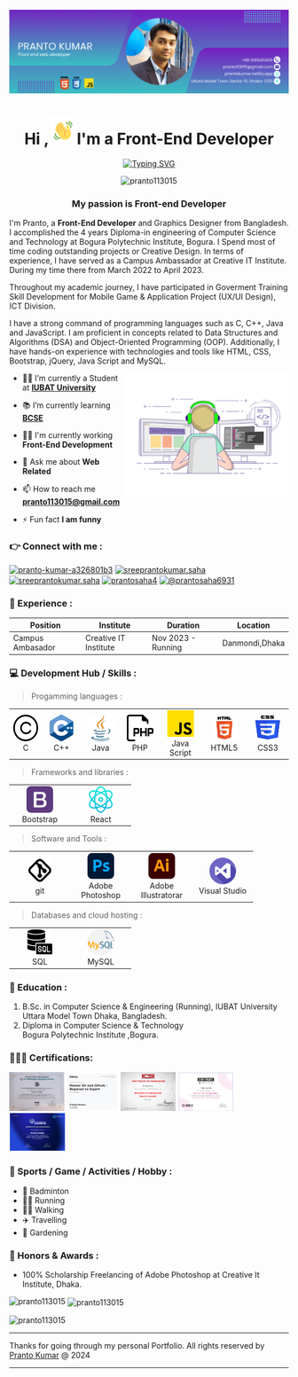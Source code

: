 <!--Banar Section Start-->
![logo](./img/github-bannar2.png)
<!--Banar Section End-->

<!--Title & Typography Section End-->
<h1 align="center">Hi ,<img src="./img/Wave.gif" height="50px" width="50px">I'm a Front-End Developer</h1>

<p align="center">
<a href="https://git.io/typing-svg" ><img src="https://readme-typing-svg.demolab.com?font=Fira+Code&pause=1000&color=1F29F7&background=FF1E1100&center=true&vCenter=true&width=435&lines=welcome+to+visit+my+profile;Nice+to+meet+you+" alt="Typing SVG" /></a>
<!--Title & Typography Section End-->

<!--pofiel view Section start-->
<p align="center"> <img src="https://komarev.com/ghpvc/?username=pranto113015&label=Profile%20views&color=0e75b6&style=flat" alt="pranto113015" /> </p>
<!--pofiel view Section end-->

<!-- Header subtitle area start -->
<h3 align="center">My  passion is Front-end Developer</h3>
<p>I'm Pranto, a <b>Front-End Developer</b>  and Graphics Designer from Bangladesh. I accomplished the 4 years Diploma-in engineering of Computer Science and Technology at Bogura Polytechnic Institute, Bogura. I Spend most of time coding outstanding projects or Creative Design. In terms of experience, I have served as a Campus Ambassador at Creative IT Institute. During my time there from March 2022 to April 2023. 

Throughout my academic journey, I have participated in Goverment Training Skill Development for Mobile Game & Application Project (UX/UI Design), ICT Division. 

I have a strong command of programming languages such as C, C++, Java and JavaScript. I am proficient in concepts related to Data Structures and Algorithms (DSA) and Object-Oriented Programming (OOP). Additionally, I have hands-on experience with technologies and tools like HTML, CSS, Bootstrap, jQuery, Java Script and MySQL.</p>
<!-- Header subtitle area end -->

<!--Body Right Section start-->
<img align="right" alt="coding" width="300" src="./img/live-coding.gif">
<!--Body Right Section End-->


<!--Body Left Section Start-->
- 👨‍🎓 I’m currently a Student at **[IUBAT University](https://iubat.edu/)**

- 📚 I’m currently learning **[BCSE](https://cse.iubat.edu/)**

- 👨‍💻 I'm currently working **Front-End Development**

- 💬 Ask me about **Web Related**

- 📫 How to reach me **pranto113015@gmail.com**

- ⚡ Fun fact **I am funny**
<!--Body Left Section End-->


<!--Connect with me Section Start-->
<h3 align="left">&#128073; Connect with me :</h3>
<p align="left">
<a href="https://linkedin.com/in/pranto-kumar-a326801b3" target="blank"><img align="center" src="https://raw.githubusercontent.com/rahuldkjain/github-profile-readme-generator/master/src/images/icons/Social/linked-in-alt.svg" alt="pranto-kumar-a326801b3" height="30" width="40" /></a>
<a href="https://fb.com/sreeprantokumar.saha" target="blank"><img align="center" src="https://raw.githubusercontent.com/rahuldkjain/github-profile-readme-generator/master/src/images/icons/Social/facebook.svg" alt="sreeprantokumar.saha" height="30" width="40" /></a>
<a href="https://instagram.com/sreeprantokumar.saha" target="blank"><img align="center" src="https://raw.githubusercontent.com/rahuldkjain/github-profile-readme-generator/master/src/images/icons/Social/instagram.svg" alt="sreeprantokumar.saha" height="30" width="40" /></a>
<a href="https://www.behance.net/prantosaha4" target="blank"><img align="center" src="https://raw.githubusercontent.com/rahuldkjain/github-profile-readme-generator/master/src/images/icons/Social/behance.svg" alt="prantosaha4" height="30" width="40" /></a>
<a href="https://www.youtube.com/@prantosaha6931" target="blank"><img align="center" src="https://raw.githubusercontent.com/rahuldkjain/github-profile-readme-generator/master/src/images/icons/Social/youtube.svg" alt="@prantosaha6931" height="30" width="40" /></a>
</p>
<!--Connect with me Section End-->

### 💼 Experience :

| Position            | Institute                                   | Duration            | Location           |
| ------------------- | ------------------------------------------- | ------------------- | ------------------ |
| Campus Ambasador    | Creative IT Institute                       | Nov 2023 - Running  | Danmondi,Dhaka     |




<!-- Developer Hub section start -->
<h3 align="left">&#128187; Development Hub / Skills :</h3>

 > Progamming languages :
<table>
  <tr>
    <td align="center" width="96">
      <a href="#">
        <img src="./img/c.png" width="48" height="48" alt="c" />
      </a>
      <br>C
    </td>
    <td align="center" width="96">
      <a href="#">
        <img src="./img/c++.png" width="48" height="48" alt="c++" />
      </a>
      <br>C++
    </td>
     <td align="center" width="96">
      <a href="#">
        <img src="./img/java.png" width="48" height="48" alt="Java" />
      </a>
      <br>Java
    </td>
         <td align="center" width="96">
      <a href="#">
        <img src="./img/php.png" width="48" height="48" alt="PHP" />
      </a>
      <br>PHP
    </td>
    </td>
         <td align="center" width="96">
      <a href="#">
        <img src="./img/js.png" width="48" height="48" alt="PHP" />
      </a>
      <br>Java Script
    </td>
    <td align="center" width="96">
      <a href="#">
        <img src="./img/html.png" width="48" height="48" alt="HTML" />
      </a>
      <br>HTML5
    </td>
    <td align="center" width="96">
      <a href="#">
        <img src="./img/css.png" width="48" height="48" alt="CSS3" />
      </a>
      <br>CSS3
    </td>
  </tr>
</table>

> Frameworks and libraries :
<table>
  <tr>
    <td align="center" width="96">
      <a href="#">
        <img src="./img/bootstrap.png" width="48" height="48" alt="bootstrap" />
      </a>
      <br>Bootstrap
    </td>
    <td align="center" width="96">
      <a href="#">
        <img src="img/react.png" width="48" height="48" alt="react" />
      </a>
      <br>React
    </td>
    </tr>
</table>

> Software and Tools  :
<table>
  <tr>
    <td align="center" width="96">
      <a href="#">
        <img src="./img/git.png" width="48" height="48" alt="bootstrap" />
      </a>
      <br>git
    </td>
     <td align="center" width="96">
      <a href="#">
        <img src="./img/ps.png" width="48" height="48" alt="ps" />
      </a>
      <br>Adobe Photoshop
    </td>
    <td align="center" width="96">
      <a href="#">
        <img src="./img/ai.png" width="48" height="48" alt="ps" />
      </a>
      <br>Adobe Illustratorar
    </td>
    <td align="center" width="96">
      <a href="#">
        <img src="./img/vs.png" width="48" height="48" alt="ps" />
      </a>
      <br>Visual Studio
    </td>
    </tr>
</table>

> Databases and cloud hosting :
<table>
  <tr>
    <td align="center" width="96">
      <a href="#">
        <img src="./img/sql.png" width="48" height="48" alt="sql" />
      </a>
      <br>SQL
    </td>
    <td align="center" width="96">
      <a href="#">
        <img src="./img/mysql.png" width="48" height="48" alt="mysql" />
      </a>
      <br>MySQL
    </td>
    </tr>
</table>
<!-- Developer Hub section end -->

### 📘  Education :
1. B.Sc. in Computer Science & Engineering (Running),
   IUBAT University  
   Uttara Model Town Dhaka, Bangladesh.
3. Diploma in Computer Science & Technology  
    Bogura Polytechnic Institute ,Bogura.







<!--Certification Section Start-->
<h3 align="left" > 👨🏻‍🎓&nbsp;Certifications:</h3>
<code><img height= "70" alt="certified scrum master" src="./img/IUBAT JS Course Cartificate.jpg"></code>
<code><img height= "70" alt="certified scrum master" src="./img/Master Git and Github - Beginner to Expert.jpg"></code>
<code><img height= "70" alt="certified scrum master" src="./img/CNSS certificate.png"></code>
<code><img height= "70" alt="certified scrum master" src="./img/Pathway to software engineering certificate.png"></code>
<code><img height= "70" alt="certified scrum master" src="./img/visual identity graphics design certificate.png"></code>
<!--Certification Section end-->

### 🎯 Sports / Game / Activities / Hobby :

- 🏸 Badminton
- 🏃‍♂️ Running 
- 🚶‍♂️ Walking
- ✈️ Travelling
- 🌳 Gardening

### 🏅 Honors & Awards :

- 100% Scholarship Freelancing of Adobe Photoshop at Creative It Institute, Dhaka.


<p><img align="left" src="https://github-readme-stats.vercel.app/api/top-langs?username=pranto113015&show_icons=true&locale=en&layout=compact" alt="pranto113015" /></p>

<p>&nbsp;<img align="center" src="https://github-readme-stats.vercel.app/api?username=pranto113015&show_icons=true&locale=en" alt="pranto113015" /></p>

<p><img align="center" src="https://github-readme-streak-stats.herokuapp.com/?user=pranto113015&" alt="pranto113015" /></p>

---

Thanks for going through my personal Portfolio.
All rights reserved by [Pranto Kumar](https://www.linkedin.com/in/pranto-kumar-a326801b3/) @ 2024

---